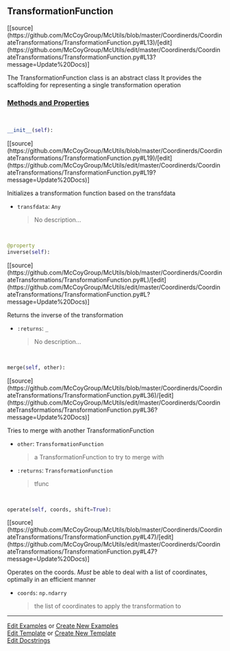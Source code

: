 ## <a id="McUtils.Coordinerds.CoordinateTransformations.TransformationFunction.TransformationFunction">TransformationFunction</a> 
<div class="docs-source-link" markdown="1">
[[source](https://github.com/McCoyGroup/McUtils/blob/master/Coordinerds/CoordinateTransformations/TransformationFunction.py#L13)/[edit](https://github.com/McCoyGroup/McUtils/edit/master/Coordinerds/CoordinateTransformations/TransformationFunction.py#L13?message=Update%20Docs)]
</div>

The TransformationFunction class is an abstract class
It provides the scaffolding for representing a single transformation operation

<div class="collapsible-section">
 <div class="collapsible-section collapsible-section-header" markdown="1">
 
### <a class="collapse-link" data-toggle="collapse" href="#methods">Methods and Properties</a> <a class="float-right" data-toggle="collapse" href="#methods"><i class="fa fa-chevron-down"></i></a>

 </div>
 <div class="collapsible-section collapsible-section-body collapse" id="methods" markdown="1">

<a id="McUtils.Coordinerds.CoordinateTransformations.TransformationFunction.TransformationFunction.__init__" class="docs-object-method">&nbsp;</a> 
```python
__init__(self): 
```
<div class="docs-source-link" markdown="1">
[[source](https://github.com/McCoyGroup/McUtils/blob/master/Coordinerds/CoordinateTransformations/TransformationFunction.py#L19)/[edit](https://github.com/McCoyGroup/McUtils/edit/master/Coordinerds/CoordinateTransformations/TransformationFunction.py#L19?message=Update%20Docs)]
</div>

Initializes a transformation function based on the transfdata
- `transfdata`: `Any`
    >No description...

<a id="McUtils.Coordinerds.CoordinateTransformations.TransformationFunction.TransformationFunction.inverse" class="docs-object-method">&nbsp;</a> 
```python
@property
inverse(self): 
```
<div class="docs-source-link" markdown="1">
[[source](https://github.com/McCoyGroup/McUtils/blob/master/Coordinerds/CoordinateTransformations/TransformationFunction.py#L)/[edit](https://github.com/McCoyGroup/McUtils/edit/master/Coordinerds/CoordinateTransformations/TransformationFunction.py#L?message=Update%20Docs)]
</div>

Returns the inverse of the transformation
- `:returns`: `_`
    >No description...

<a id="McUtils.Coordinerds.CoordinateTransformations.TransformationFunction.TransformationFunction.merge" class="docs-object-method">&nbsp;</a> 
```python
merge(self, other): 
```
<div class="docs-source-link" markdown="1">
[[source](https://github.com/McCoyGroup/McUtils/blob/master/Coordinerds/CoordinateTransformations/TransformationFunction.py#L36)/[edit](https://github.com/McCoyGroup/McUtils/edit/master/Coordinerds/CoordinateTransformations/TransformationFunction.py#L36?message=Update%20Docs)]
</div>

Tries to merge with another TransformationFunction
- `other`: `TransformationFunction`
    >a TransformationFunction to try to merge with
- `:returns`: `TransformationFunction`
    >tfunc

<a id="McUtils.Coordinerds.CoordinateTransformations.TransformationFunction.TransformationFunction.operate" class="docs-object-method">&nbsp;</a> 
```python
operate(self, coords, shift=True): 
```
<div class="docs-source-link" markdown="1">
[[source](https://github.com/McCoyGroup/McUtils/blob/master/Coordinerds/CoordinateTransformations/TransformationFunction.py#L47)/[edit](https://github.com/McCoyGroup/McUtils/edit/master/Coordinerds/CoordinateTransformations/TransformationFunction.py#L47?message=Update%20Docs)]
</div>

Operates on the coords. *Must* be able to deal with a list of coordinates, optimally in an efficient manner
- `coords`: `np.ndarry`
    >the list of coordinates to apply the transformation to

 </div>
</div>




___

[Edit Examples](https://github.com/McCoyGroup/McUtils/edit/gh-pages/ci/examples/McUtils/Coordinerds/CoordinateTransformations/TransformationFunction/TransformationFunction.md) or 
[Create New Examples](https://github.com/McCoyGroup/McUtils/new/gh-pages/?filename=ci/examples/McUtils/Coordinerds/CoordinateTransformations/TransformationFunction/TransformationFunction.md) <br/>
[Edit Template](https://github.com/McCoyGroup/McUtils/edit/gh-pages/ci/docs/McUtils/Coordinerds/CoordinateTransformations/TransformationFunction/TransformationFunction.md) or 
[Create New Template](https://github.com/McCoyGroup/McUtils/new/gh-pages/?filename=ci/docs/templates/McUtils/Coordinerds/CoordinateTransformations/TransformationFunction/TransformationFunction.md) <br/>
[Edit Docstrings](https://github.com/McCoyGroup/McUtils/edit/master/Coordinerds/CoordinateTransformations/TransformationFunction.py#L13?message=Update%20Docs)